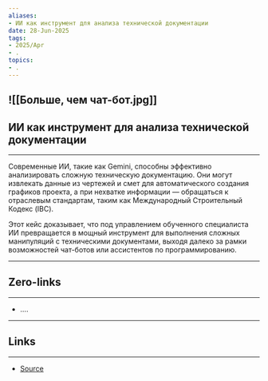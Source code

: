 ```yaml
---
aliases: 
- ИИ как инструмент для анализа технической документации 
date: 28-Jun-2025
tags:
- 2025/Apr
- .
topics:
- .
---
```

![[Больше, чем чат-бот.jpg]]
-----
##  ИИ как инструмент для анализа технической документации 
-----
Современные ИИ, такие как Gemini, способны эффективно анализировать сложную техническую документацию. Они могут извлекать данные из чертежей и смет для автоматического создания графиков проекта, а при нехватке информации — обращаться к отраслевым стандартам, таким как Международный Строительный Кодекс (IBC).

Этот кейс доказывает, что под управлением обученного специалиста ИИ превращается в мощный инструмент для выполнения сложных манипуляций с техническими документами, выходя далеко за рамки возможностей чат-ботов или ассистентов по программированию.

---
## Zero-links
---
- ....

---
## Links
---
- [Source](https://t.me/turboproject/1637)